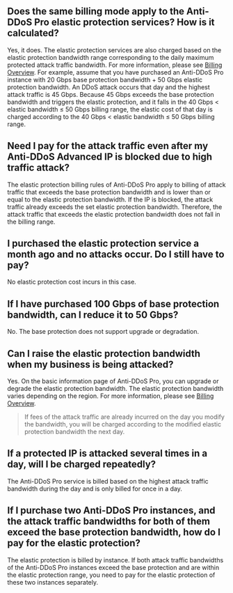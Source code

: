 ﻿## Does the same billing mode apply to the Anti-DDoS Pro elastic protection services? How is it calculated?
Yes, it does. The elastic protection services are also charged based on the elastic protection bandwidth range corresponding to the daily maximum protected attack traffic bandwidth. For more information, please see [Billing Overview](https://intl.cloud.tencent.com/document/product/1029/31747).
For example, assume that you have purchased an Anti-DDoS Pro instance with 20 Gbps base protection bandwidth + 50 Gbps elastic protection bandwidth. An DDoS attack occurs that day and the highest attack traffic is 45 Gbps. Because 45 Gbps exceeds the base protection bandwidth and triggers the elastic protection, and it falls in the 40 Gbps < elastic bandwidth ≤ 50 Gbps billing range, the elastic cost of that day is charged according to the 40 Gbps < elastic bandwidth ≤ 50 Gbps billing range.

## Need I pay for the attack traffic even after my Anti-DDoS Advanced IP is blocked due to high traffic attack?
The elastic protection billing rules of Anti-DDoS Pro apply to billing of attack traffic that exceeds the base protection bandwidth and is lower than or equal to the elastic protection bandwidth. If the IP is blocked, the attack traffic already exceeds the set elastic protection bandwidth. Therefore, the attack traffic that exceeds the elastic protection bandwidth does not fall in the billing range.

## I purchased the elastic protection service a month ago and no attacks occur. Do I still have to pay?
No elastic protection cost incurs in this case.

## If I have purchased 100 Gbps of base protection bandwidth, can I reduce it to 50 Gbps?
No. The base protection does not support upgrade or degradation.

## Can I raise the elastic protection bandwidth when my business is being attacked?
Yes. On the basic information page of Anti-DDoS Pro, you can upgrade or degrade the elastic protection bandwidth. The elastic protection bandwidth varies depending on the region. For more information, please see [Billing Overview](https://intl.cloud.tencent.com/document/product/1029/31747).
>If fees of the attack traffic are already incurred on the day you modify the bandwidth, you will be charged according to the modified elastic protection bandwidth the next day.

## If a protected IP is attacked several times in a day, will I be charged repeatedly?
The Anti-DDoS Pro service is billed based on the highest attack traffic bandwidth during the day and is only billed for once in a day.

## If I purchase two Anti-DDoS Pro instances, and the attack traffic bandwidths for both of them exceed the base protection bandwidth, how do I pay for the elastic protection?
The elastic protection is billed by instance. If both attack traffic bandwidths of the Anti-DDoS Pro instances exceed the base protection and are within the elastic protection range, you need to pay for the elastic protection of these two instances separately.
